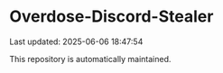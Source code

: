 # Overdose-Discord-Stealer

Last updated: 2025-06-06 18:47:54

This repository is automatically maintained.
